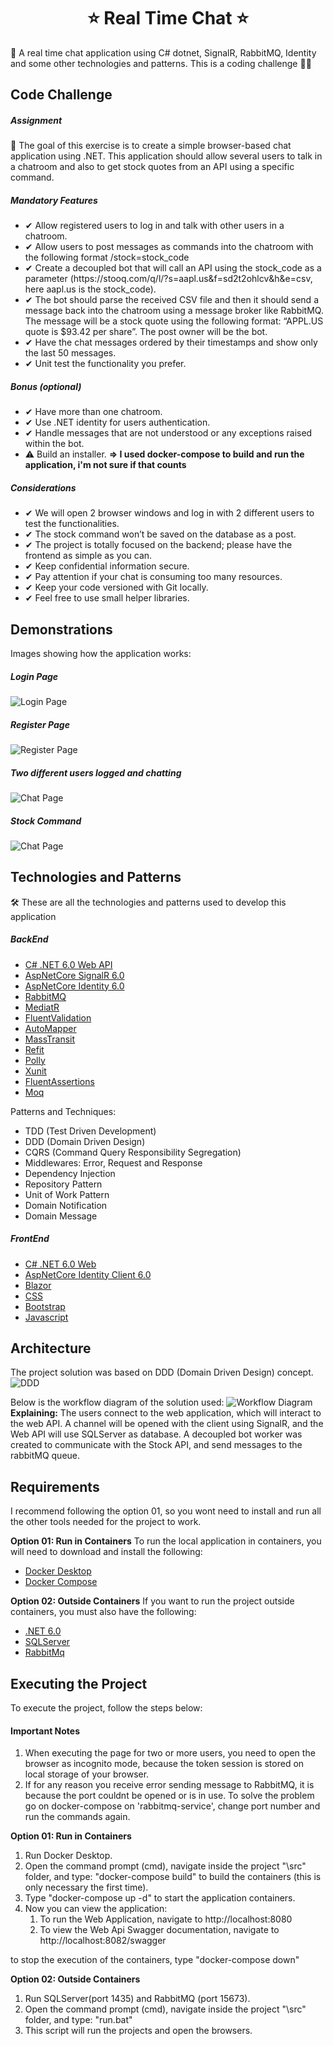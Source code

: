 <h1 align="center">
⭐ Real Time Chat ⭐ 
</h1>
💬 A real time chat application using C# dotnet, SignalR, RabbitMQ, Identity and some other technologies and patterns. This is a coding challenge 👨‍💻

## Code Challenge

##### Assignment
📌 The goal of this exercise is to create a simple browser-based chat application using .NET.
This application should allow several users to talk in a chatroom and also to get stock quotes from an API using a specific command.

##### Mandatory Features
<ul>
	<li>✔ Allow registered users to log in and talk with other users in a chatroom.</li>
	<li>✔ Allow users to post messages as commands into the chatroom with the following format /stock=stock_code</li>
	<li>✔ Create a decoupled bot that will call an API using the stock_code as a parameter
(https://stooq.com/q/l/?s=aapl.us&f=sd2t2ohlcv&h&e=csv, here aapl.us is the
stock_code).</li>
	<li>✔ The bot should parse the received CSV file and then it should send a message back
	into the chatroom using a message broker like RabbitMQ. The message will be a stock quote
using the following format: “APPL.US quote is $93.42 per share”. The post owner will be
the bot.</li>
	<li>✔ Have the chat messages ordered by their timestamps and show only the last 50
messages.</li>
	<li>✔ Unit test the functionality you prefer.</li>
</ul>

##### Bonus (optional)
<ul>
	<li>✔ Have more than one chatroom.</li>
	<li>✔ Use .NET identity for users authentication.</li>
	<li>✔ Handle messages that are not understood or any exceptions raised within the bot.</li>
	<li>⚠️ Build an installer. <b>=> I used docker-compose to build and run the application, i'm not sure if that counts</b></li>
</ul>

##### Considerations
<ul>
	<li>✔ We will open 2 browser windows and log in with 2 different users to test the
functionalities.</li>
	<li>✔ The stock command won’t be saved on the database as a post.</li>
	<li>✔ The project is totally focused on the backend; please have the frontend as simple as you
can.</li>
	<li>✔ Keep confidential information secure.</li>
	<li>✔ Pay attention if your chat is consuming too many resources.</li>
	<li>✔ Keep your code versioned with Git locally.</li>
	<li>✔ Feel free to use small helper libraries.</li>
</ul>

## Demonstrations
Images showing how the application works:

##### Login Page
![Login Page](./images/main-page.png)

##### Register Page
![Register Page](./images/register-page.png)

##### Two different users logged and chatting
![Chat Page](./images/message-page2.png)

##### Stock Command
![Chat Page](./images/stock-command.png)

## Technologies and Patterns
🛠 These are all the technologies and patterns used to develop this application
##### BackEnd
- [C# .NET 6.0 Web API](https://dotnet.microsoft.com/en-us/download/dotnet/6.0)
- [AspNetCore SignalR 6.0](https://www.nuget.org/packages/Microsoft.AspNetCore.SignalR)
- [AspNetCore Identity 6.0](https://www.nuget.org/packages/Microsoft.AspNetCore.Identity)
- [RabbitMQ](https://www.nuget.org/packages/MassTransit.RabbitMQ/)
- [MediatR](https://www.nuget.org/packages/MediatR)
- [FluentValidation](https://www.nuget.org/packages/FluentValidation)
- [AutoMapper](https://www.nuget.org/packages/AutoMapper)
- [MassTransit](https://www.nuget.org/packages/MassTransit/8.0.6-develop.537)
- [Refit](https://www.nuget.org/packages/Refit)
- [Polly](https://www.nuget.org/packages/Polly)
- [Xunit](https://www.nuget.org/packages/xunit)
- [FluentAssertions](https://www.nuget.org/packages/FluentAssertions)
- [Moq](https://www.nuget.org/packages/Moq)

Patterns and Techniques:
- TDD (Test Driven Development)
- DDD (Domain Driven Design)
- CQRS (Command Query Responsibility Segregation)
- Middlewares: Error, Request and Response
- Dependency Injection
- Repository Pattern
- Unit of Work Pattern
- Domain Notification
- Domain Message

##### FrontEnd
- [C# .NET 6.0 Web](https://dotnet.microsoft.com/en-us/download/dotnet/6.0)
- [AspNetCore Identity Client 6.0](https://www.nuget.org/packages/Microsoft.AspNetCore.SignalR.Client/7.0.0-preview.6.22330.3)
- [Blazor](https://docs.microsoft.com/pt-br/aspnet/core/blazor/?view=aspnetcore-6.0)
- [CSS](https://www.w3schools.com/css/)
- [Bootstrap](https://getbootstrap.com/)
- [Javascript](https://developer.mozilla.org/pt-BR/docs/Web/JavaScript)

## Architecture
The project solution was based on DDD (Domain Driven Design) concept.
![DDD](./images/project-architecture.png)

Below is the workflow diagram of the solution used:
![Workflow Diagram](./images/architecture.png)
**Explaining:** The users connect to the web application, which will interact to the web API. A channel will be opened with the client using SignalR, and the Web API will use SQLServer as database. A decoupled bot worker was created to communicate with the Stock API, and send messages to the rabbitMQ queue.

## Requirements
I recommend following the option 01, so you wont need to install and run all the other tools needed for the project to work.

**Option 01: Run in Containers** 
To run the local application in containers, you will need to download and install the following:
- [Docker Desktop](https://docs.docker.com/desktop/#download-and-install)
- [Docker Compose](https://docs.docker.com/compose/install/compose-desktop/)

**Option 02: Outside Containers** 
If you want to run the project outside containers, you must also have the following:
- [.NET 6.0](https://dotnet.microsoft.com/en-us/download/dotnet/6.0)
- [SQLServer](https://www.microsoft.com/pt-br/sql-server/sql-server-downloads)
- [RabbitMq](https://www.rabbitmq.com/download.html)

## Executing the Project
To execute the project, follow the steps below:

#### Important Notes
1. When executing the page for two or more users, you need to open the browser as incognito mode, because the token session is stored on local storage of your browser.
2. If for any reason you receive error sending message to RabbitMQ, it is because the port couldnt be opened or is in use. To solve the problem go on docker-compose on 'rabbitmq-service', change port number and run the commands again.

**Option 01: Run in Containers**
1. Run Docker Desktop.
2. Open the command prompt (cmd), navigate inside the project "\src" folder, and type: "docker-compose build" to build the containers (this is only necessary the first time).
3. Type "docker-compose up -d" to start the application containers.
4. Now you can view the application:
	1. To run the Web Application, navigate to http://localhost:8080
	2. To view the Web Api Swagger documentation, navigate to http://localhost:8082/swagger

to stop the execution of the containers, type "docker-compose down"

**Option 02: Outside Containers**
1. Run SQLServer(port 1435) and RabbitMQ (port 15673).
2. Open the command prompt (cmd), navigate inside the project "\src" folder, and type: "run.bat"
3. This script will run the projects and open the browsers.
